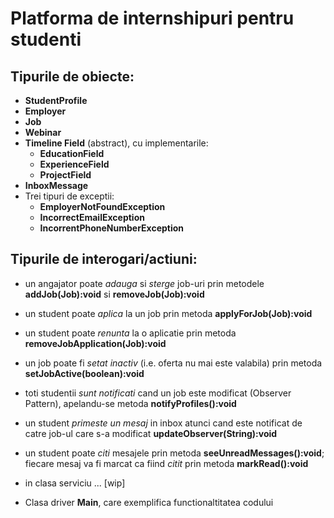 # Platforma de internshipuri pentru studenti

## Tipurile de obiecte:

* **StudentProfile**
* **Employer**
* **Job**
* **Webinar**
* **Timeline Field** (abstract), cu implementarile: 
  - **EducationField**
  - **ExperienceField**
  - **ProjectField**
* **InboxMessage**
* Trei tipuri de exceptii:
  - **EmployerNotFoundException**
  - **IncorrectEmailException**
  - **IncorrentPhoneNumberException**

## Tipurile de interogari/actiuni:

* un angajator poate *adauga* si *sterge* job-uri prin metodele **addJob(Job):void** si **removeJob(Job):void**
* un student poate *aplica* la un job prin metoda **applyForJob(Job):void**
* un student poate *renunta* la o aplicatie prin metoda **removeJobApplication(Job):void**
* un job poate fi *setat inactiv* (i.e. oferta nu mai este valabila) prin metoda **setJobActive(boolean):void**
* toti studentii *sunt notificati* cand un job este modificat (Observer Pattern), apelandu-se metoda **notifyProfiles():void**
* un student *primeste un mesaj* in inbox atunci cand este notificat de catre job-ul care s-a modificat **updateObserver(String):void**
* un student poate *citi* mesajele prin metoda **seeUnreadMessages():void**; fiecare mesaj va fi marcat ca fiind *citit* prin metoda **markRead():void**
* in clasa serviciu ... [wip]

* Clasa driver **Main**, care exemplifica functionaltitatea codului


